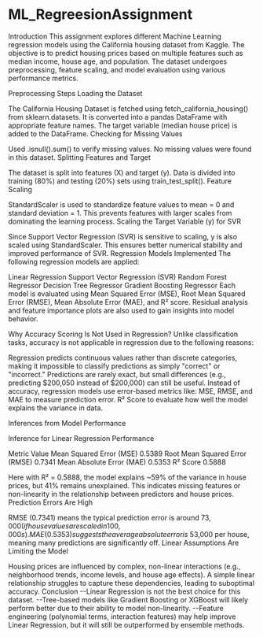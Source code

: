 # ML_RegreesionAssignment

Introduction
This assignment explores different Machine Learning regression models using the California housing dataset from Kaggle. The objective is to predict housing prices based on multiple features such as median income, house age, and population. The dataset undergoes preprocessing, feature scaling, and model evaluation using various performance metrics.

Preprocessing Steps
Loading the Dataset

The California Housing Dataset is fetched using fetch_california_housing() from sklearn.datasets.
It is converted into a pandas DataFrame with appropriate feature names.
The target variable (median house price) is added to the DataFrame.
Checking for Missing Values

Used .isnull().sum() to verify missing values.
No missing values were found in this dataset.
Splitting Features and Target

The dataset is split into features (X) and target (y).
Data is divided into training (80%) and testing (20%) sets using train_test_split().
Feature Scaling

StandardScaler is used to standardize feature values to mean = 0 and standard deviation = 1.
This prevents features with larger scales from dominating the learning process.
Scaling the Target Variable (y) for SVR

Since Support Vector Regression (SVR) is sensitive to scaling, y is also scaled using StandardScaler.
This ensures better numerical stability and improved performance of SVR.
Regression Models Implemented
The following regression models are applied:

Linear Regression
Support Vector Regression (SVR)
Random Forest Regressor
Decision Tree Regressor
Gradient Boosting Regressor
Each model is evaluated using Mean Squared Error (MSE), Root Mean Squared Error (RMSE), Mean Absolute Error (MAE), and R² score. Residual analysis and feature importance plots are also used to gain insights into model behavior.

Why Accuracy Scoring Is Not Used in Regression?
Unlike classification tasks, accuracy is not applicable in regression due to the following reasons:

Regression predicts continuous values rather than discrete categories, making it impossible to classify predictions as simply "correct" or "incorrect."
Predictions are rarely exact, but small differences (e.g., predicting $200,050 instead of $200,000) can still be useful.
Instead of accuracy, regression models use error-based metrics like:
MSE, RMSE, and MAE to measure prediction error.
R² Score to evaluate how well the model explains the variance in data.


Inferences from Model Performance

Inference for Linear Regression Performance

Metric	Value
Mean Squared Error (MSE)	0.5389
Root Mean Squared Error (RMSE)	0.7341
Mean Absolute Error (MAE)	0.5353
R² Score	0.5888


 Here with R² = 0.5888, the model explains ~59% of the variance in house prices, but 41% remains unexplained.
This indicates missing features or non-linearity in the relationship between predictors and house prices.
Prediction Errors Are High

RMSE (0.7341) means the typical prediction error is around $73,000 (if house values are scaled in 100,000s).
MAE (0.5353) suggests the average absolute error is ~$53,000 per house, meaning many predictions are significantly off.
Linear Assumptions Are Limiting the Model

Housing prices are influenced by complex, non-linear interactions (e.g., neighborhood trends, income levels, and house age effects).
A simple linear relationship struggles to capture these dependencies, leading to suboptimal accuracy.
Conclusion 
 --Linear Regression is not the best choice for this dataset.
--Tree-based models like Gradient Boosting or XGBoost will likely perform better due to their ability to model non-linearity.
--Feature engineering (polynomial terms, interaction features) may help improve Linear Regression, but it will still be outperformed by ensemble methods.
